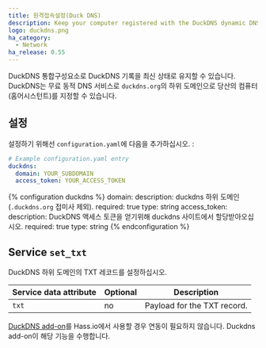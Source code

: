 ```yaml
---
title: 원격접속설정(Duck DNS)
description: Keep your computer registered with the DuckDNS dynamic DNS.
logo: duckdns.png
ha_category:
  - Network
ha_release: 0.55
---
```


DuckDNS 통합구성요소로 DuckDNS 기록을 최신 상태로 유지할 수 있습니다. DuckDNS는 무료 동적 DNS 서비스로 `duckdns.org`의 하위 도메인으로 당산의 컴퓨터(홈어시스턴트)를 지정할 수 있습니다.

## 설정

설정하기 위해선 `configuration.yaml`에 다음을 추가하십시오. :

```yaml
# Example configuration.yaml entry
duckdns:
  domain: YOUR_SUBDOMAIN
  access_token: YOUR_ACCESS_TOKEN
```

{% configuration duckdns %}
  domain:
    description: duckdns 하위 도메인 (`.duckdns.org` 접미사 제외).
    required: true
    type: string
  access_token:
    description: DuckDNS 액세스 토큰을 얻기위해 duckdns 사이트에서 할당받아오십시오. 
    required: true
    type: string
{% endconfiguration %}

## Service `set_txt`

DuckDNS 하위 도메인의 TXT 레코드를 설정하십시오.

| Service data attribute | Optional | Description |
| ---------------------- | -------- | ----------- |
| `txt` | no | Payload for the TXT record. |


<div class='note'>

[DuckDNS add-on](/addons/duckdns/)를 Hass.io에서 사용할 경우 연동이 필요하지 않습니다. Duckdns add-on이 해당 기능을 수행합니다. 
</div>
